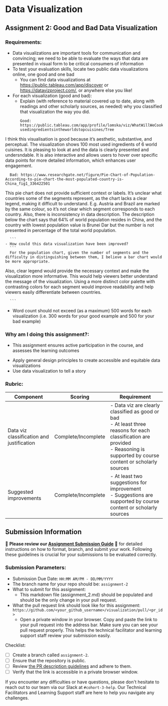 # Data Visualization

## Assignment 2: Good and Bad Data Visualization

### Requirements:

- Data visualizations are important tools for communication and convincing; we need to be able to evaluate the ways that data are presented in visual form to be critical consumers of information 
- To test your evaluation skills, locate two public data visualizations online, one good and one bad  
    - You can find data visualizations at https://public.tableau.com/app/discover or https://datavizproject.com/, or anywhere else you like! 
- For each visualization (good and bad):  
    - Explain (with reference to material covered up to date, along with readings and other scholarly sources, as needed) why you classified that visualization the way you did.
      ```
      Good: https://public.tableau.com/app/profile/lomska/viz/WhatWillWeCookFrom100most-usedingredientsintheworldstopcuisines/Tree

I think this visualisation is good because it’s aesthetic, substantive, and perceptual. The visualization shows 100 most used ingredients of 6 world cuisines. It is pleasing to look at and the data is clearly presented and undersndable. It is also interactive and allows users to hover over specific data points for more detailed information, which enhances user engagement.

      Bad: https://www.researchgate.net/figure/Pie-Chart-of-Population-According-to-pie-chart-the-most-populated-country-is-China_fig1_336422501

This pie chart does not provide sufficient context or labels. It’s unclear what countries some of the segments represent, as the chart lacks a clear legend, making it difficult to understand. E.g. Austria and Brazil are marked by the same colour, so it’s not clear which segment corresponds to each country. Also, there is inconsistency in data description. The description below the chart says that 64% of world population resides in China, and the country with lowest population value is Brunei Dar but the number is not presented in percentage of the total world population. 






      ```
    - How could this data visualization have been improved?  
      ```
      For the population chart, given the number of segments and the difficulty in distinguishing between them, I believe a bar chart would be more appropriate. 
Also, clear legend would provide the necessary context and make the visualization more informative. This would help viewers better understand the message of the visualization.
Using a more distinct color palette with contrasting colors for each segment would improve readability and help viewers easily differentiate between countries.







      
      ```
- Word count should not exceed (as a maximum) 500 words for each visualization (i.e. 
300 words for your good example and 500 for your bad example)

### Why am I doing this assignment?:

- This assignment ensures active participation in the course, and assesses the learning outcomes
* Apply general design principles to create accessible and equitable data visualizations
* Use data visualization to tell a story

### Rubric:

| Component               | Scoring   | Requirement                                                 |
|-------------------------|-----------|-------------------------------------------------------------|
| Data viz classification and justification | Complete/Incomplete | - Data viz are clearly classified as good or bad<br />- At least three reasons for each classification are provided<br />- Reasoning is supported by course content or scholarly sources |
| Suggested improvements  | Complete/Incomplete | - At least two suggestions for improvement<br />- Suggestions are supported by course content or scholarly sources |

## Submission Information

🚨 **Please review our [Assignment Submission Guide](https://github.com/UofT-DSI/onboarding/blob/main/onboarding_documents/submissions.md)** 🚨 for detailed instructions on how to format, branch, and submit your work. Following these guidelines is crucial for your submissions to be evaluated correctly.

### Submission Parameters:
* Submission Due Date: `HH:MM AM/PM - DD/MM/YYYY`
* The branch name for your repo should be: `assignment-2`
* What to submit for this assignment:
    * This markdown file (assignment_2.md) should be populated and should be the only change in your pull request.
* What the pull request link should look like for this assignment: `https://github.com/<your_github_username>/visualization/pull/<pr_id>`
    * Open a private window in your browser. Copy and paste the link to your pull request into the address bar. Make sure you can see your pull request properly. This helps the technical facilitator and learning support staff review your submission easily.

Checklist:
- [ ] Create a branch called `assignment-2`.
- [ ] Ensure that the repository is public.
- [ ] Review [the PR description guidelines](https://github.com/UofT-DSI/onboarding/blob/main/onboarding_documents/submissions.md#guidelines-for-pull-request-descriptions) and adhere to them.
- [ ] Verify that the link is accessible in a private browser window.

If you encounter any difficulties or have questions, please don't hesitate to reach out to our team via our Slack at `#cohort-3-help`. Our Technical Facilitators and Learning Support staff are here to help you navigate any challenges.

